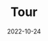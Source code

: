 ---
title: Tour
date: 2022-10-24
type: landing

sections:
  - block: slider
    content:
      slides:
        - title: '<span style="color:#000; font-size: 80px; font-weight: 600;">Welcome to the Deakin IoT & Software Engineering Lab</span>'
          content: |
            <div style="font-size: 30px; max-width: 1200px; margin: 40px auto; color: #000; line-height: 1.6;">
              Step into the Deakin IoT & Software Engineering Lab — where cutting-edge research meets real-world solutions. We blend innovation, collaboration, and technology to transform ideas into smart systems.
              <br><br>
              <img src="/media/ietf_group_photo.jpg" alt="Group Photo"
                   style="display: block; margin: 50px auto 0; max-width: 1400px; width: 100%; border-radius: 20px; box-shadow: 0 20px 50px rgba(0,0,0,0.25);">
            </div>
          align: center
          background:
            color: '#eaf3fb'

        - title: '<span style="color:#000; font-size: 80px; font-weight: 600;">Workshops & Collaboration</span>'
          content: |
            <div style="font-size: 30px; max-width: 1200px; margin: 40px auto; color: #000; line-height: 1.6;">
              Experience how our students, researchers, and industry partners collaborate through immersive workshops, hackathons, and live demonstrations that drive real change.
              <br><br>
              <img src="/media/workshop_group_photo.jpg" alt="Workshop"
                   style="display: block; margin: 50px auto 0; max-width: 1400px; width: 100%; border-radius: 20px; box-shadow: 0 20px 50px rgba(0,0,0,0.25);">
            </div>
          align: center
          background:
            color: '#eaf3fb'
        - title: '<span style="color:#000; font-size: 80px; font-weight: 600;">Team Lunch & Bonding</span>'
          content: |
            <div style="font-size: 30px; max-width: 1200px; margin: 40px auto; color: #000; line-height: 1.6;">
              Behind every innovative system is a connected team. From whiteboards to lunch tables, our culture is built on collaboration, celebration, and shared goals.
              <br><br>
              <img src="/media/coders.jpg" alt="Team Lunch"
                  style="display: block; margin: 50px auto 0; max-width: 1400px; width: 100%; border-radius: 20px; box-shadow: 0 20px 50px rgba(0,0,0,0.25);">
            </div>
          align: center
          background:
            color: '#eaf3fb'
          link:
            icon: graduation-cap
            icon_pack: fas
            text: Learn More
            url: "https://www.deakin.edu.au/research"

    design:
      slide_height: '100vh'
      is_fullscreen: true
      loop: true
      interval: 5000
---